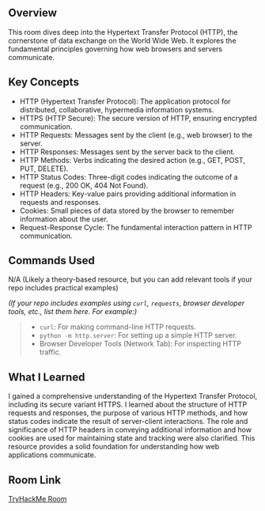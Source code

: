 ## Overview
This room dives deep into the Hypertext Transfer Protocol (HTTP), the cornerstone of data exchange on the World Wide Web. It explores the fundamental principles governing how web browsers and servers communicate.

## Key Concepts
- HTTP (Hypertext Transfer Protocol): The application protocol for distributed, collaborative, hypermedia information systems.
- HTTPS (HTTP Secure): The secure version of HTTP, ensuring encrypted communication.
- HTTP Requests: Messages sent by the client (e.g., web browser) to the server.
- HTTP Responses: Messages sent by the server back to the client.
- HTTP Methods: Verbs indicating the desired action (e.g., GET, POST, PUT, DELETE).
- HTTP Status Codes: Three-digit codes indicating the outcome of a request (e.g., 200 OK, 404 Not Found).
- HTTP Headers: Key-value pairs providing additional information in requests and responses.
- Cookies: Small pieces of data stored by the browser to remember information about the user.
- Request-Response Cycle: The fundamental interaction pattern in HTTP communication.

## Commands Used
N/A (Likely a theory-based resource, but you can add relevant tools if your repo includes practical examples)

*(If your repo includes examples using `curl`, `requests`, browser developer tools, etc., list them here. For example:)*

> - `curl`: For making command-line HTTP requests.
> - `python -m http.server`: For setting up a simple HTTP server.
> - Browser Developer Tools (Network Tab): For inspecting HTTP traffic.

## What I Learned
I gained a comprehensive understanding of the Hypertext Transfer Protocol, including its secure variant HTTPS. I learned about the structure of HTTP requests and responses, the purpose of various HTTP methods, and how status codes indicate the result of server-client interactions. The role and significance of HTTP headers in conveying additional information and how cookies are used for maintaining state and tracking were also clarified. This resource provides a solid foundation for understanding how web applications communicate.

## Room Link
[TryHackMe Room](https://tryhackme.com/room/httpindetail)
